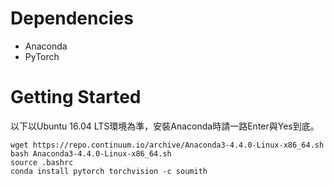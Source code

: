 # Dependencies

* Anaconda
* PyTorch

# Getting Started

以下以Ubuntu 16.04 LTS環境為準，安裝Anaconda時請一路Enter與Yes到底。

```
wget https://repo.continuum.io/archive/Anaconda3-4.4.0-Linux-x86_64.sh
bash Anaconda3-4.4.0-Linux-x86_64.sh
source .bashrc
conda install pytorch torchvision -c soumith
```
